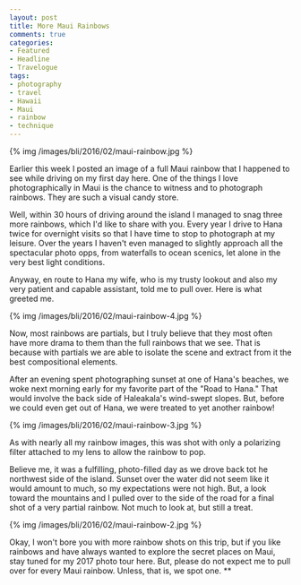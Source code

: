 ```yaml
---
layout: post
title: More Maui Rainbows
comments: true
categories:
- Featured
- Headline
- Travelogue
tags:
- photography
- travel
- Hawaii
- Maui
- rainbow
- technique
---
```


{% img /images/bli/2016/02/maui-rainbow.jpg %}

Earlier this week I posted an image of a full Maui rainbow that I happened to see while driving on my first day here. One of the things I love photographically in Maui is the chance to witness and to photograph rainbows. They are such a visual candy store. 

<!--more-->

Well, within 30 hours of driving around the island I managed to snag three more rainbows, which I'd like to share with you. Every year I drive to Hana twice for overnight visits so that I have time to stop to photograph at my leisure. Over the years I haven't even managed to slightly approach all the spectacular photo opps, from waterfalls to ocean scenics, let alone in the very best light conditions. 

Anyway, en route to Hana my wife, who is my trusty lookout and also my very patient and capable assistant, told me to pull over. Here is what greeted me. 

{% img /images/bli/2016/02/maui-rainbow-4.jpg %}

Now, most rainbows are partials, but I truly believe that they most often have more drama to them than the full rainbows that we see. That is because with partials we are able to isolate the scene and extract from it the best compositional elements. 

After an evening spent photographing sunset at one of Hana's beaches, we woke next morning early for my favorite part of the "Road to Hana." That would involve the back side of Haleakala's wind-swept slopes. But, before we could even get out of Hana, we were treated to yet another rainbow! 

{% img /images/bli/2016/02/maui-rainbow-3.jpg %}

As with nearly all my rainbow images, this was shot with only a polarizing filter attached to my lens to allow the rainbow to pop. 

Believe me, it was a fulfilling, photo-filled day as we drove back tot he northwest side of the island. Sunset over the water did not seem like it would amount to much, so my expectations were not high. But, a look toward the mountains and I pulled over to the side of the road for a final shot of a very partial rainbow. Not much to look at, but still a treat. 

{% img /images/bli/2016/02/maui-rainbow-2.jpg %}

Okay, I won't bore you with more rainbow shots on this trip, but if you like rainbows and have always wanted to explore the secret places on Maui, stay tuned for my 2017 photo tour here. But, please do not expect me to pull over for every Maui rainbow. Unless, that is, we spot one.  **




